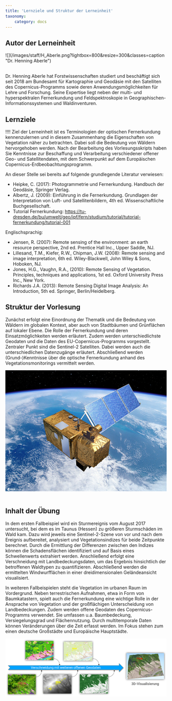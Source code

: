 ```yaml
---
title: 'Lernziele und Struktur der Lerneinheit'
taxonomy:
    category: docs
---
```


## Autor der Lerneinheit
<div class="row align-items-center">
  <div class="col-sm-3" markdown="1">![](/images/staff/H_Aberle.png?lightbox=800&resize=300&classes=caption "Dr. Henning Aberle")</div>
  <div class="col-sm-9">
    <p><br />  Dr. Henning Aberle hat Forstwissenschaften studiert und beschäftigt sich seit 2018 am Bundesamt für Kartographie und Geodäsie mit den Satelliten des Copernicus-Programms sowie deren Anwendungsmöglichkeiten für Lehre und Forschung. Seine Expertise liegt neben der multi- und hyperspektralen Fernerkundung und Feldspektroskopie in Geographischen-Informationssystemen und Waldinventuren. </p>
  </div>
</div>
<!--
| | |
|--|--|
|![](/images/staff/H_Aberle.png?lightbox=800&resize=300&classes=caption "Dr. Henning Aberle") | Dr. Henning Aberle hat Forstwissenschaften studiert und beschäftigt sich seit 2018 am Bundesamt für Kartographie und Geodäsie mit den Satelliten des Copernicus-Programms sowie deren Anwendungsmöglichkeiten für Lehre und Forschung. Seine Expertise liegt neben der multi- und hyperspektralen Fernerkundung und Feldspektroskopie in Geographischen-Informationssystemen und Waldinventuren. |
-->

## Lernziele

!!!! Ziel der Lerneinheit ist es Terminologien der optischen Fernerkundung kennenzulernen und in diesem Zusammenhang die Eigenschaften von Vegetation näher zu betrachten. Dabei soll die Bedeutung von Wäldern hervorgehoben werden. Nach der Bearbeitung des Vorlesungsskripts haben Sie Kenntnisse zur Beschaffung und Verarbeitung verschiedener offener Geo- und Satellitendaten, mit dem Schwerpunkt auf dem Europäischen Copernicus-Erdbeobachtungsprogramm.

An dieser Stelle sei bereits auf folgende grundlegende Literatur verwiesen:

-	Heipke, C. (2017): Photogrammetrie und Fernerkundung. Handbuch der Geodäsie, Springer Verlag.
-	Albertz, J. (2009): Einführung in die Fernerkundung. Grundlagen der Interpretation von Luft- und Satellitenbildern, 4th ed. Wissenschaftliche Buchgesellschaft.
-	Tutorial Fernerkundung: https://tu-dresden.de/bu/umwelt/geo/ipf/fern/studium/tutorial/tutorial-fernerkundung/tutorial-001

Englischsprachig:
-	Jensen, R. (2007): Remote sensing of the environment: an earth resource perspective, 2nd ed. Prentice Hall Inc., Upper Saddle, NJ.
- 	Lillesand, T.M., Kiefer, R.W., Chipman, J.W. (2008): Remote sensing and image interpretation, 6th ed. Wiley-Blackwell, John Wiley & Sons, Hoboken, NJ.
- 	Jones, H.G., Vaughn, R.A., (2010): Remote Sensing of Vegetation. Principles, techniques and applications, 1st ed. Oxford University Press Inc., New York.
-   Richards J.A. (2013): Remote Sensing Digital Image Analysis: An Introduction, 5th ed. Springer, Berlin/Heidelberg.



## Struktur der Vorlesung

Zunächst erfolgt eine Einordnung der Thematik und die Bedeutung von Wäldern im globalen Kontext, aber auch von Stadtbäumen und Grünflächen auf lokaler Ebene. Die Rolle der Fernerkundung und deren Einsatzmöglichkeiten werden erläutert. Zudem werden unterschiedlichste Geodaten und die Daten des EU-Copernicus-Programms vorgestellt. Zentraler Punkt sind die Sentinel-2 Satelliten. Dabei werden auch die unterschiedlichen Datenzugänge erläutert. Abschließend werden (Grund-)Kenntnisse über die optische Fernerkundung anhand des Vegetationsmonitorings vermittelt werden.

![Sentinel-2](Sentinel-2.jpg?classes=caption "Sentinel-2. Quelle: ESA")
<br><br>


## Inhalt der Übung

In dem ersten Fallbeispiel wird ein Sturmereignis vom August 2017 untersucht, bei dem es im Taunus (Hessen) zu größeren Sturmschäden im Wald kam. Dazu wird jeweils eine Sentinel-2-Szene von vor und nach dem Ereignis aufbereitet, analysiert und Vegetationsindizes für beide Zeitpunkte berechnet. Durch die Ermittlung der Differenzen zwischen den Indizes können die Schadensflächen identifiziert und auf Basis eines Schwellenwerts extrahiert werden. Anschließend erfolgt eine Verschneidung mit Landbedeckungsdaten, um das Ergebnis hinsichtlich der betroffenen Waldtypen zu quantifizieren. Abschließend werden die ermittelten Windwurfflächen in einer dreidimensionalen Geländeansicht visualisiert.

In weiteren Fallbeispielen steht die Vegetation im urbanen Raum im Vordergrund. Neben terrestrischen Aufnahmen, etwa in Form von Baumkatastern, spielt auch die Fernerkundung eine wichtige Rolle in der Ansprache von Vegetation und der großflächigen Unterscheidung von Landbedeckungen. Zudem werden offene Geodaten des Copernicus-Programms verwendet. Sie umfassen u.a. Baumbedeckung, Versiegelungsgrad und Flächennutzung. Durch multitemporale Daten können Veränderungen über die Zeit erfasst werden. Im Fokus stehen zum einen deutsche Großstädte und Europäische Hauptstädte.

![Verschneidung der Geodaten](VerschnS2Geodaten.png?classes=caption "Workflow im Fallbeispiel 1")
